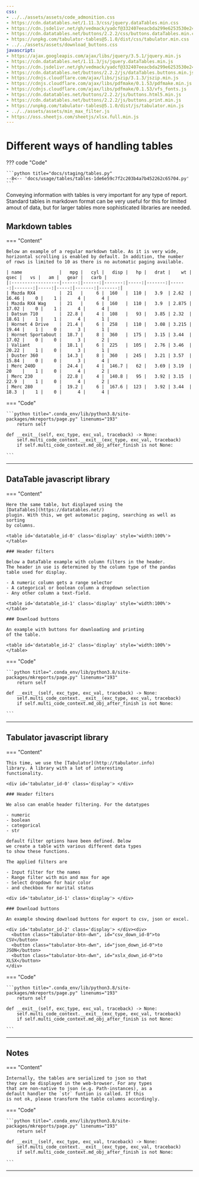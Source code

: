 ```yaml
---
css:
- ../../assets/assets/code_admonition.css
- https://cdn.datatables.net/1.11.3/css/jquery.dataTables.min.css
- https://cdn.jsdelivr.net/gh/vedmack/yadcf@332407eeacbda299e6253530e24c15041b270227/dist/jquery.dataTables.yadcf.css
- https://cdn.datatables.net/buttons/2.2.2/css/buttons.dataTables.min.css
- https://unpkg.com/tabulator-tables@5.1.0/dist/css/tabulator.min.css
- ../../assets/assets/download_buttons.css
javascript:
- https://ajax.googleapis.com/ajax/libs/jquery/3.5.1/jquery.min.js
- https://cdn.datatables.net/1.11.3/js/jquery.dataTables.min.js
- https://cdn.jsdelivr.net/gh/vedmack/yadcf@332407eeacbda299e6253530e24c15041b270227/dist/jquery.dataTables.yadcf.js
- https://cdn.datatables.net/buttons/2.2.2/js/dataTables.buttons.min.js
- https://cdnjs.cloudflare.com/ajax/libs/jszip/3.1.3/jszip.min.js
- https://cdnjs.cloudflare.com/ajax/libs/pdfmake/0.1.53/pdfmake.min.js
- https://cdnjs.cloudflare.com/ajax/libs/pdfmake/0.1.53/vfs_fonts.js
- https://cdn.datatables.net/buttons/2.2.2/js/buttons.html5.min.js
- https://cdn.datatables.net/buttons/2.2.2/js/buttons.print.min.js
- https://unpkg.com/tabulator-tables@5.1.0/dist/js/tabulator.min.js
- ../../assets/assets/min_max_filter.js
- https://oss.sheetjs.com/sheetjs/xlsx.full.min.js
---
```



# Different ways of handling tables

??? code "Code"

    ```python title="docs/staging/tables.py"
    --8<-- 'docs/usage/tables/tables-1de6e59c7f2c203b4a7b452262c65704.py'
    ```

Conveying information with tables is very important for 
any type of report. Standard tables in markdown format 
can be very useful for this for limited amout of data, but for 
larger tables more sophisticated libraries are needed. 

## Markdown tables

=== "Content"

    Below an example of a regular markdown table. As it is very wide,
    horizontal scrolling is enabled by default. In addition, the number
    of rows is limited to 10 as there is no automatic paging available.

    | name              |   mpg |   cyl |   disp |   hp |   drat |    wt |   qsec |   vs |   am |   gear |   carb |
    |:------------------|------:|------:|-------:|-----:|-------:|------:|-------:|-----:|-----:|-------:|-------:|
    | Mazda RX4         |  21   |     6 |  160   |  110 |   3.9  | 2.62  |  16.46 |    0 |    1 |      4 |      4 |
    | Mazda RX4 Wag     |  21   |     6 |  160   |  110 |   3.9  | 2.875 |  17.02 |    0 |    1 |      4 |      4 |
    | Datsun 710        |  22.8 |     4 |  108   |   93 |   3.85 | 2.32  |  18.61 |    1 |    1 |      4 |      1 |
    | Hornet 4 Drive    |  21.4 |     6 |  258   |  110 |   3.08 | 3.215 |  19.44 |    1 |    0 |      3 |      1 |
    | Hornet Sportabout |  18.7 |     8 |  360   |  175 |   3.15 | 3.44  |  17.02 |    0 |    0 |      3 |      2 |
    | Valiant           |  18.1 |     6 |  225   |  105 |   2.76 | 3.46  |  20.22 |    1 |    0 |      3 |      1 |
    | Duster 360        |  14.3 |     8 |  360   |  245 |   3.21 | 3.57  |  15.84 |    0 |    0 |      3 |      4 |
    | Merc 240D         |  24.4 |     4 |  146.7 |   62 |   3.69 | 3.19  |  20    |    1 |    0 |      4 |      2 |
    | Merc 230          |  22.8 |     4 |  140.8 |   95 |   3.92 | 3.15  |  22.9  |    1 |    0 |      4 |      2 |
    | Merc 280          |  19.2 |     6 |  167.6 |  123 |   3.92 | 3.44  |  18.3  |    1 |    0 |      4 |      4 |

=== "Code"

    ```python title=".conda_env/lib/python3.8/site-packages/mkreports/page.py" linenums="193"
        return self

    def __exit__(self, exc_type, exc_val, traceback) -> None:
        self.multi_code_context.__exit__(exc_type, exc_val, traceback)
        if self.multi_code_context.md_obj_after_finish is not None:

    ```

---

## DataTable javascript library

=== "Content"

    Here the same table, but displayed using the 
    [DataTables](https://datatables.net/)  
    plugin. With this, we get automatic paging, searching as well as sorting
    by columns. 

    <table id='datatable_id-0' class='display' style='width:100%'> </table>

    ### Header filters

    Below a DataTable example with column filters in the header.
    The header in use is determined by the column type of the pandas
    table used for display. 

    - A numeric column gets a range selector
    - A categorical or boolean column a dropdown selection
    - Any other column a text-field.

    <table id='datatable_id-1' class='display' style='width:100%'> </table>

    ### Download buttons

    An example with buttons for downloading and printing
    of the table.

    <table id='datatable_id-2' class='display' style='width:100%'> </table>

=== "Code"

    ```python title=".conda_env/lib/python3.8/site-packages/mkreports/page.py" linenums="193"
        return self

    def __exit__(self, exc_type, exc_val, traceback) -> None:
        self.multi_code_context.__exit__(exc_type, exc_val, traceback)
        if self.multi_code_context.md_obj_after_finish is not None:

    ```

---

<script>
$(document).ready( function () {
var myTable = $('#datatable_id-0').DataTable({"scrollX": "true", "columns": [{"title": "Name"}, {"title": "Mpg"}, {"title": "Cyl"}, {"title": "Disp"}, {"title": "Hp"}, {"title": "Drat"}, {"title": "Wt"}, {"title": "Qsec"}, {"title": "Vs"}, {"title": "Am"}, {"title": "Gear"}, {"title": "Carb"}], "ajax": "../tables/datatable-ca9b6f052f673e1d46f468ebb1ccc5d1.json"});

} );
</script>

[comment]: # (id: datatable_id-0)

<script>
$(document).ready( function () {
var myTable = $('#datatable_id-1').DataTable({"scrollX": "true", "columns": [{"title": "Name"}, {"title": "Age"}, {"title": "Hair"}, {"title": "Married"}], "ajax": "../tables/datatable-580c4149445c9b58b5740c532e20a5a0.json"});
yadcf.init(myTable, [{"column_number": 0, "filter_type": "text"}, {"column_number": 1, "filter_type": "range_number"}, {"column_number": 2, "filter_type": "select"}, {"column_number": 3, "filter_type": "select"}]);
} );
</script>

[comment]: # (id: datatable_id-1)

<script>
$(document).ready( function () {
var myTable = $('#datatable_id-2').DataTable({"scrollX": "true", "columns": [{"title": "Name"}, {"title": "Age"}, {"title": "Hair"}, {"title": "Married"}], "buttons": ["copy", "csv", "excel", "pdf", "print"], "dom": "<lfr>t<Bp>", "ajax": "../tables/datatable-580c4149445c9b58b5740c532e20a5a0.json"});

} );
</script>

[comment]: # (id: datatable_id-2)

## Tabulator javascript library

=== "Content"

    This time, we use the [Tabulator](http://tabulator.info)
    library. A library with a lot of interesting 
    functionality.

    <div id='tabulator_id-0' class='display'> </div>

    ### Header filters

    We also can enable header filtering. For the datatypes

    - numeric
    - boolean
    - categorical 
    - str

    default filter options have been defined. Below
    we create a table with various different data types
    to show these functions.

    The applied filters are

    - Input filter for the names
    - Range filter with min and max for age
    - Select dropdown for hair color
    - and checkbox for marital status

    <div id='tabulator_id-1' class='display'> </div>

    ### Download buttons

    An example showing download buttons for export to csv, json or excel.

    <div id='tabulator_id-2' class='display'> </div><div>
      <button class="tabulator-btn-dwn", id="csv_down_id-0">to CSV</button>
      <button class="tabulator-btn-dwn", id="json_down_id-0">to JSON</button>
      <button class="tabulator-btn-dwn", id="xslx_down_id-0">to XLSX</button>
    </div>

=== "Code"

    ```python title=".conda_env/lib/python3.8/site-packages/mkreports/page.py" linenums="193"
        return self

    def __exit__(self, exc_type, exc_val, traceback) -> None:
        self.multi_code_context.__exit__(exc_type, exc_val, traceback)
        if self.multi_code_context.md_obj_after_finish is not None:

    ```

---

<script>
var table = new Tabulator('#tabulator_id-0', {"layout": "fitDataTable", "pagination": true, "paginationSize": 10, "paginationSizeSelector": true, "columns": [{"field": "name", "title": "name"}, {"field": "mpg", "title": "mpg"}, {"field": "cyl", "title": "cyl"}, {"field": "disp", "title": "disp"}, {"field": "hp", "title": "hp"}, {"field": "drat", "title": "drat"}, {"field": "wt", "title": "wt"}, {"field": "qsec", "title": "qsec"}, {"field": "vs", "title": "vs"}, {"field": "am", "title": "am"}, {"field": "gear", "title": "gear"}, {"field": "carb", "title": "carb"}], "ajaxURL": "../tables/tabulator-c8469972d60cd61d98262704e068f4e9.json"});
</script>

[comment]: # (id: tabulator_id-0)

<script>
var table = new Tabulator('#tabulator_id-1', {"layout": "fitDataTable", "pagination": true, "paginationSize": 10, "paginationSizeSelector": true, "columns": [{"field": "name", "headerFilter": "input", "title": "Name"}, {"field": "age", "width": 80, "headerFilter": minMaxFilterEditor, "headerFilterFunc": minMaxFilterFunction, "headerFilterLiveFilter": false, "title": "Age"}, {"field": "hair", "headerFilter": "select", "headerFilterParams": {"values": ["", "brown", "green", "red"]}, "title": "Hair"}, {"field": "married", "headerFilter": "tickCross", "formatter": "tickCross", "headerFilterParams": {"tristate": true}, "title": "Married"}], "ajaxURL": "../tables/tabulator-75b468c8a8bcf5fff9d211e88d0e6972.json"});
</script>

[comment]: # (id: tabulator_id-1)

<script>
var table = new Tabulator('#tabulator_id-2', {"layout": "fitDataTable", "pagination": true, "paginationSize": 10, "paginationSizeSelector": true, "columns": [{"field": "name", "headerFilter": "input", "title": "Name"}, {"field": "age", "width": 80, "headerFilter": minMaxFilterEditor, "headerFilterFunc": minMaxFilterFunction, "headerFilterLiveFilter": false, "title": "Age"}, {"field": "hair", "headerFilter": "select", "headerFilterParams": {"values": ["", "brown", "green", "red"]}, "title": "Hair"}, {"field": "married", "headerFilter": "tickCross", "formatter": "tickCross", "headerFilterParams": {"tristate": true}, "title": "Married"}], "ajaxURL": "../tables/tabulator-75b468c8a8bcf5fff9d211e88d0e6972.json"});
//trigger download of data.csv file
$("#csv_down_id-0").click(function(){
    table.download("csv", "data.csv");
});

//trigger download of data.json file
$("#json_down_id-0").click(function(){
    table.download("json", "data.json");
});

//trigger download of data.xlsx file
$("#xslx_down_id-0").click(function(){
    table.download("xlsx", "data.xlsx", {sheetName:"data"});
});
</script>

[comment]: # (id: tabulator_id-2)
[comment]: # (id: csv_down_id-0)
[comment]: # (id: json_down_id-0)
[comment]: # (id: xslx_down_id-0)

## Notes

=== "Content"

    Internally, the tables are serialized to json so that 
    they can be displayed in the web-browser. For any types 
    that are non-native to json (e.g. Path-instances), as a
    default handler the `str` funtion is called. If this
    is not ok, please transform the table columns accordingly.

=== "Code"

    ```python title=".conda_env/lib/python3.8/site-packages/mkreports/page.py" linenums="193"
        return self

    def __exit__(self, exc_type, exc_val, traceback) -> None:
        self.multi_code_context.__exit__(exc_type, exc_val, traceback)
        if self.multi_code_context.md_obj_after_finish is not None:

    ```

---
